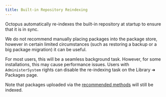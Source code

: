 ```yaml
---
title: Built-in Repository Reindexing
---
```


Octopus automatically re-indexes the built-in repository at startup to ensure that it is in sync.

We do not recommend manually placing packages into the package store, however in certain limited circumstances (such as restoring a backup or a big package migration) it can be useful.

For most users, this will be a seamless background task. However, for some installations, this may cause performance issues. Users with `AdministerSystem` rights can disable the re-indexing task on the Library &#10140; Packages page.

Note that packages uploaded via the [recommended methods](/docs/packaging-applications/package-repositories/pushing-packages-to-the-built-in-repository.md) will still be indexed.
